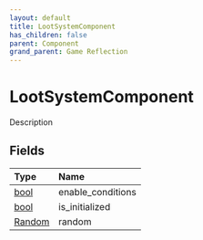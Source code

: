 ```yaml
---
layout: default
title: LootSystemComponent
has_children: false
parent: Component
grand_parent: Game Reflection
---
```

# LootSystemComponent
Description 

## Fields

| Type | Name |
|:----------|:--------------|
| [bool](/riftbreaker-wiki/docs/game-reflection/components/bool/) | enable_conditions |
| [bool](/riftbreaker-wiki/docs/game-reflection/components/bool/) | is_initialized |
| [Random](/riftbreaker-wiki/docs/game-reflection/components/random/) | random |

